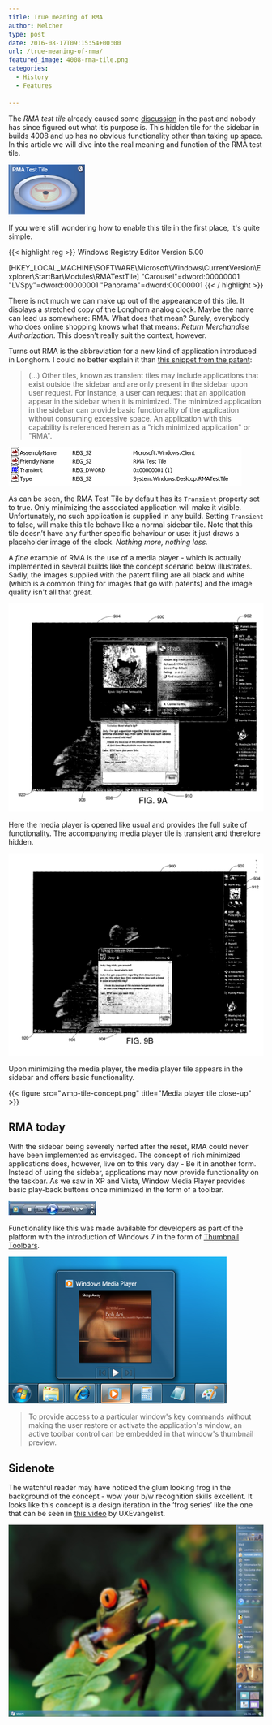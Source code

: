 ```yaml
---
title: True meaning of RMA
author: Melcher
type: post
date: 2016-08-17T09:15:54+00:00
url: /true-meaning-of-rma/
featured_image: 4008-rma-tile.png
categories:
  - History
  - Features

---
```


The _RMA test tile_ already caused some [discussion](http://www.betaarchive.com/forum/viewtopic.php?f=6&t=11052) in the past and nobody has since figured out what it’s purpose is. This hidden tile for the sidebar in builds 4008 and up has no obvious functionality other than taking up space. In this article we will dive into the real meaning and function of the RMA test tile.

![](rma-tile.png)

If you were still wondering how to enable this tile in the first place, it's quite simple.

{{< highlight reg >}}
Windows Registry Editor Version 5.00

[HKEY_LOCAL_MACHINE\SOFTWARE\Microsoft\Windows\CurrentVersion\Explorer\StartBar\Modules\RMATestTile]
"Carousel"=dword:00000001
"LVSpy"=dword:00000001
"Panorama"=dword:00000001
{{< / highlight >}}

There is not much we can make up out of the appearance of this tile. It displays a stretched copy of the Longhorn analog clock. Maybe the name can lead us somewhere: RMA. What does that mean? Surely, everybody who does online shopping knows what that means: _Return Merchandise Authorization_. This doesn’t really suit the context, however.

Turns out RMA is the abbreviation for a new kind of application introduced in Longhorn. I could no better explain it than [this snippet from the patent](https://patents.google.com/patent/US7669140B2 "Google Patents - System and method for providing rich minimized applications"):

> (&#8230;) Other tiles, known as transient tiles may include applications that exist outside the sidebar and are only present in the sidebar upon user request. For instance, a user can request that an application appear in the sidebar when it is minimized. The minimized application in the sidebar can provide basic functionality of the application without consuming excessive space. An application with this capability is referenced herein as a "rich minimized application" or "RMA".

![](rma-registry.png)

As can be seen, the RMA Test Tile by default has its `Transient` property set to true. Only minimizing the associated application will make it visible. Unfortunately, no such application is supplied in any build. Setting `Transient` to false, will make this tile behave like a normal sidebar tile. Note that this tile doesn’t have any further specific behaviour or use: it just draws a placeholder image of the clock. _Nothing more, nothing less._

A _fine_ example of RMA is the use of a media player - which is actually implemented in several builds like the concept scenario below illustrates. Sadly, the images supplied with the patent filing are all black and white (which is a common thing for images that go with patents) and the image quality isn't all that great.

![](US20050044058A1-20050224-D00014.png)

Here the media player is opened like usual and provides the full suite of functionality. The accompanying media player tile is transient and therefore hidden.

![](US20050044058A1-20050224-D00015.png)

Upon minimizing the media player, the media player tile appears in the sidebar and offers basic functionality.

{{< figure src="wmp-tile-concept.png" title="Media player tile close-up" >}}

## RMA today

With the sidebar being severely nerfed after the reset, RMA could never have been implemented as envisaged. The concept of rich minimized applications does, however, live on to this very day - Be it in another form. Instead of using the sidebar, applications may now provide functionality on the taskbar. As we saw in XP and Vista, Window Media Player provides basic play-back buttons once minimized in the form of a toolbar.

![](rma-vista.jpg)

Functionality like this was  made available for developers as part of the platform with the introduction of Windows 7 in the form of [Thumbnail Toolbars](https://msdn.microsoft.com/en-us/library/windows/desktop/dd378460%28v=vs.85%29.aspx#thumbbars "MSDN - Taskbar Extensions").

![](rma-win7.png)

> To provide access to a particular window's key commands without making the user restore or activate the application's window, an active toolbar control can be embedded in that window's thumbnail preview.

## Sidenote
The watchful reader may have noticed the glum looking frog in the background of the concept - wow your b/w recognition skills excellent. It looks like this concept is a design iteration in the ‘frog series’ like the one that can be seen in [this video](https://www.youtube.com/watch?v=HFTqOzKaSl8) by UXEvangelist.

![](frog-concept-e2e-music.png)